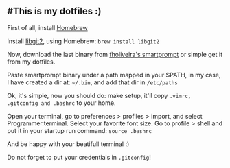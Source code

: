 #This is my dotfiles :)
------
First of all, install [Homebrew](http://brew.sh/)

Install [libgit2](https://github.com/libgit2/libgit2), using Homebrew:
`brew install libgit2`

Now, download the last binary from [fholiveira's smartprompt](https://github.com/fholiveira/smartprompt/releases) or simple get it from my dotfiles.

Paste smartprompt binary under a path mapped in your $PATH, in my case, I have created a dir at: `~/.bin`, and add that dir in `/etc/paths`

Ok, it's simple, now you should do: make setup, it'll copy `.vimrc, .gitconfig and .bashrc` to your home.

Open your terminal, go to preferences > profiles > import, and select Programmer.terminal. Select your favorite font size. Go to profile > shell and put it in your startup run command:
`source .bashrc`

And be happy with your beatifull terminal :)

Do not forget to put your credentials in `.gitconfig`!
